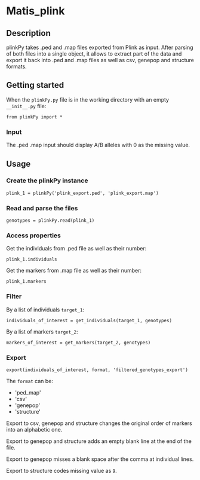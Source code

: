 # Matis_plink

## Description

plinkPy takes .ped and .map files exported from Plink as input. After parsing of both files into a single object, 
it allows to extract part of the data and export it back into .ped and .map files as well as csv, genepop and structure formats.

## Getting started

When the `plinkPy.py` file is in the working directory with an empty `__init__.py` file:
```
from plinkPy import *
```
### Input
The .ped .map input should display A/B alleles with 0 as the missing value.

## Usage

### Create the plinkPy instance
```
plink_1 = plinkPy('plink_export.ped', 'plink_export.map')
```

### Read and parse the files
```
genotypes = plinkPy.read(plink_1)
```

### Access properties
Get the individuals from .ped file as well as their number:
```
plink_1.individuals
```
Get the markers from .map file as well as their number:
```
plink_1.markers
```

### Filter
By a list of individuals `target_1`:
```
individuals_of_interest = get_individuals(target_1, genotypes)
```
By a list of markers `target_2`:
```
markers_of_interest = get_markers(target_2, genotypes)
```

### Export
```
export(individuals_of_interest, format, 'filtered_genotypes_export')
```
The `format` can be:
- 'ped_map'
- 'csv'
- 'genepop'
- 'structure'

Export to csv, genepop and structure changes the original order of markers into an alphabetic one.

Export to genepop and structure adds an empty blank line at the end of the file.

Export to genepop misses a blank space after the comma at individual lines.

Export to structure codes missing value as `9`.

